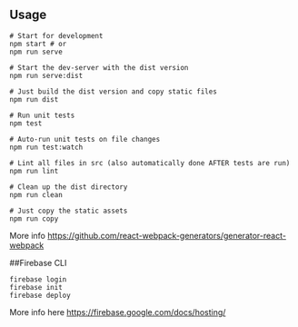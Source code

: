 
## Usage
```
# Start for development
npm start # or
npm run serve

# Start the dev-server with the dist version
npm run serve:dist

# Just build the dist version and copy static files
npm run dist

# Run unit tests
npm test

# Auto-run unit tests on file changes
npm run test:watch

# Lint all files in src (also automatically done AFTER tests are run)
npm run lint

# Clean up the dist directory
npm run clean

# Just copy the static assets
npm run copy
```
More info https://github.com/react-webpack-generators/generator-react-webpack

##Firebase CLI 
```
firebase login
firebase init
firebase deploy

```

More info here https://firebase.google.com/docs/hosting/